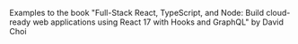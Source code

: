 Examples to the book "Full-Stack React, TypeScript, and Node: Build cloud-ready web applications using React 17 with Hooks and GraphQL" by David Choi
